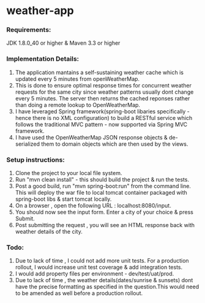 # weather-app
### Requirements: 
JDK 1.8.0_40 or higher & Maven 3.3 or higher

### Implementation Details:
1. The application mantains a self-sustaining weather cache which is updated every 5 minutes from openWeatherMap. 
2. This is done to ensure optimal response times for concurrent weather requests for the same city since weather patterns usually dont change every 5 minutes. The server then returns the cached reponses rather than doing a remote lookup to OpenWeatherMap.
3. I have leveraged Spring framework(spring-boot libaries specifically - hence there is no XML configuration) to build a RESTful service which follows the traditional MVC pattern - now supported via Spring MVC framework.
4. I have used the OpenWeatherMap JSON response objects & de-serialized them to domain objects which are then used by the views.

### Setup instructions:
1. Clone the project to your local file system.
2. Run "mvn clean install" - this should build the project & run the tests.
3. Post a good build, run "mvn spring-boot:run" from the command line. This will deploy the war file to local tomcat container packaged with spring-boot libs & start tomcat locally.
4. On a browser , open the following URL : localhost:8080/input.
5. You should now see the input form. Enter a city of your choice & press Submit.
6. Post submitting the request , you will see an HTML response back with weather details of the city.

### Todo:
1. Due to lack of time , I could not add more unit tests. For a production rollout, I would increase unit test coverage & add  integration tests.
2. I would add property files per environment - dev/test/uat/prod.
3. Due to lack of time , the weather details(dates/sunrise & sunsets) dont have the precise formatting as specified in the question.This would need to be amended as well before a production rollout.




